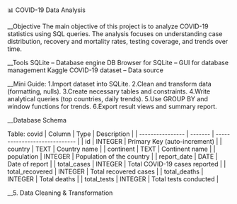📊 COVID-19 Data Analysis 

__Objective
The main objective of this project is to analyze COVID-19 statistics using SQL queries. The analysis focuses on understanding case distribution, recovery and mortality rates, testing coverage, and trends over time.

__Tools
SQLite – Database engine
DB Browser for SQLite – GUI for database management
Kaggle COVID-19 dataset – Data source

 __Mini Guide:
 1.Import dataset into SQLite.
 2.Clean and transform data (formatting, nulls).
 3.Create necessary tables and constraints.
 4.Write analytical queries (top countries, daily trends).
 5.Use GROUP BY and window functions for trends.
 6.Export result views and summary report.

__Database Schema

Table: covid
| Column           | Type    | Description                   |
| ---------------- | ------- | ----------------------------- |
| id               | INTEGER | Primary Key (auto-increment)  |
| country          | TEXT    | Country name                  |
| continent        | TEXT    | Continent name                |
| population       | INTEGER | Population of the country     |
| report\_date     | DATE    | Date of report                |
| total\_cases     | INTEGER | Total COVID-19 cases reported |
| total\_recovered | INTEGER | Total recovered cases         |
| total\_deaths    | INTEGER | Total deaths                  |
| total\_tests     | INTEGER | Total tests conducted         |


__5. Data Cleaning & Transformation


